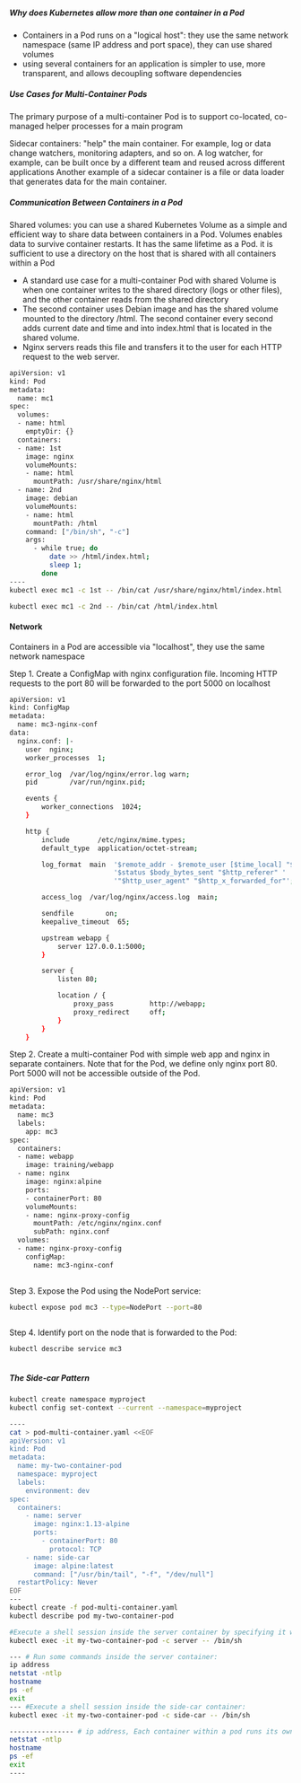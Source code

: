 

##### Why does Kubernetes allow more than one container in a Pod
- Containers in a Pod runs on a "logical host": they use the same network namespace (same IP address and port space), they can use shared volumes
- using several containers for an application is simpler to use, more transparent, and allows decoupling software dependencies

##### Use Cases for Multi-Container Pods

The primary purpose of a multi-container Pod is to support co-located, co-managed helper processes for a main program

Sidecar containers:
"help" the main container. For example, log or data change watchers, monitoring adapters, and so on.
A log watcher, for example, can be built once by a different team and reused across different applications
Another example of a sidecar container is a file or data loader that generates data for the main container.

##### Communication Between Containers in a Pod

Shared volumes:
you can use a shared Kubernetes Volume as a simple and efficient way to share data between containers in a Pod.
Volumes enables data to survive container restarts. It has the same lifetime as a Pod.
it is sufficient to use a directory on the host that is shared with all containers within a Pod

- A standard use case for a multi-container Pod with shared Volume is when one container writes to the shared directory (logs or other files), and the other container reads from the shared directory
- The second container uses Debian image and has the shared volume mounted to the directory /html. The second container every second adds current date and time and into index.html that is located in the shared volume.
- Nginx servers reads this file and transfers it to the user for each HTTP request to the web server.

``````sh
apiVersion: v1
kind: Pod
metadata:
  name: mc1
spec:
  volumes:
  - name: html
    emptyDir: {}
  containers:
  - name: 1st
    image: nginx
    volumeMounts:
    - name: html
      mountPath: /usr/share/nginx/html
  - name: 2nd
    image: debian
    volumeMounts:
    - name: html
      mountPath: /html
    command: ["/bin/sh", "-c"]
    args:
      - while true; do
          date >> /html/index.html;
          sleep 1;
        done
----
kubectl exec mc1 -c 1st -- /bin/cat /usr/share/nginx/html/index.html

kubectl exec mc1 -c 2nd -- /bin/cat /html/index.html
``````
#### Network
Containers in a Pod are accessible via "localhost", they use the same network namespace

Step 1. Create a ConfigMap with nginx configuration file. Incoming HTTP requests to the port 80 will be forwarded to the port 5000 on localhost


``````sh
apiVersion: v1
kind: ConfigMap
metadata:
  name: mc3-nginx-conf
data:
  nginx.conf: |-
    user  nginx;
    worker_processes  1;

    error_log  /var/log/nginx/error.log warn;
    pid        /var/run/nginx.pid;

    events {
        worker_connections  1024;
    }

    http {
        include       /etc/nginx/mime.types;
        default_type  application/octet-stream;

        log_format  main  '$remote_addr - $remote_user [$time_local] "$request" '
                          '$status $body_bytes_sent "$http_referer" '
                          '"$http_user_agent" "$http_x_forwarded_for"';

        access_log  /var/log/nginx/access.log  main;

        sendfile        on;
        keepalive_timeout  65;

        upstream webapp {
            server 127.0.0.1:5000;
        }

        server {
            listen 80;

            location / {
                proxy_pass         http://webapp;
                proxy_redirect     off;
            }
        }
    }
``````
Step 2. Create a multi-container Pod with simple web app and nginx in separate containers. Note that for the Pod, we define only nginx port 80. Port 5000 will not be accessible outside of the Pod.

``````sh
apiVersion: v1
kind: Pod
metadata:
  name: mc3
  labels:
    app: mc3
spec:
  containers:
  - name: webapp
    image: training/webapp
  - name: nginx
    image: nginx:alpine
    ports:
    - containerPort: 80
    volumeMounts:
    - name: nginx-proxy-config
      mountPath: /etc/nginx/nginx.conf
      subPath: nginx.conf
  volumes:
  - name: nginx-proxy-config
    configMap:
      name: mc3-nginx-conf
      
``````
Step 3. Expose the Pod using the NodePort service:

``````sh
kubectl expose pod mc3 --type=NodePort --port=80
      
``````
Step 4. Identify port on the node that is forwarded to the Pod:

``````sh
kubectl describe service mc3
      
``````
##### The Side-car Pattern

``````sh
kubectl create namespace myproject
kubectl config set-context --current --namespace=myproject

----
cat > pod-multi-container.yaml <<EOF
apiVersion: v1
kind: Pod
metadata:
  name: my-two-container-pod
  namespace: myproject
  labels:
    environment: dev
spec:
  containers:
    - name: server
      image: nginx:1.13-alpine
      ports:
        - containerPort: 80
          protocol: TCP
    - name: side-car
      image: alpine:latest
      command: ["/usr/bin/tail", "-f", "/dev/null"]
  restartPolicy: Never
EOF
---
kubectl create -f pod-multi-container.yaml
kubectl describe pod my-two-container-pod

#Execute a shell session inside the server container by specifying it with the `-c` argument: <command> <argument> -
kubectl exec -it my-two-container-pod -c server -- /bin/sh

--- # Run some commands inside the server container:
ip address
netstat -ntlp
hostname
ps -ef
exit
--- #Execute a shell session inside the side-car container:
kubectl exec -it my-two-container-pod -c side-car -- /bin/sh

---------------- # ip address, Each container within a pod runs its own cgroup
netstat -ntlp
hostname
ps -ef
exit
----

      
``````